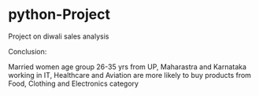 # python-Project
Project on diwali sales analysis

Conclusion: 

Married women age group 26-35 yrs from UP, Maharastra and Karnataka working in IT, Healthcare and Aviation are more likely to buy products from Food, Clothing and Electronics category
